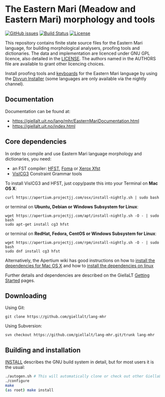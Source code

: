 The Eastern Mari (Meadow and Eastern Mari) morphology and tools
==========================================

[![GitHub issues](https://img.shields.io/github/issues-raw/giellalt/lang-mhr)](https://github.com/giellalt/lang-mhr/issues)
[![Build Status](https://divvun-tc.thetc.se/api/github/v1/repository/giellalt/lang-mhr/main/badge.svg)](https://github.com/giellalt/lang-mhr/actions)
[![License](https://img.shields.io/github/license/giellalt/lang-mhr)](https://github.com/giellalt/lang-mhr/blob/main/LICENSE)

This repository contains finite state source files for the Eastern Mari language,
for building morphological analysers, proofing tools
and dictionaries. The data and implementation are licenced under GNU GPL
licence, also detailed in the
[LICENSE](https://github.com/giellalt/lang-mhr/blob/main/LICENSE). The
authors named in the AUTHORS file are available to grant other licencing
choices.

Install proofing tools and [keyboards](https://github.com/giellalt/keyboard-mhr)
for the Eastern Mari language by using the [Divvun Installer](http://divvun.no)
(some languages are only available via the nightly channel).

Documentation
-------------

Documentation can be found at:

-   <https://giellalt.uit.no/lang/mhr/EasternMariDocumentation.html>
-   <https://giellalt.uit.no/index.html>

Core dependencies
-----------------

In order to compile and use Eastern Mari language morphology and
dictionaries, you need:

- an FST compiler: [HFST](https://github.com/hfst/hfst), [Foma](https://github.com/mhulden/foma) or [Xerox Xfst](https://web.stanford.edu/~laurik/fsmbook/home.html)
- [VislCG3](https://visl.sdu.dk/svn/visl/tools/vislcg3/trunk) Constraint Grammar tools

To install VislCG3 and HFST, just copy/paste this into your Terminal on **Mac OS X**:

```
curl https://apertium.projectjj.com/osx/install-nightly.sh | sudo bash
```

or terminal on **Ubuntu, Debian or Windows Subsystem for Linux**:

```
wget https://apertium.projectjj.com/apt/install-nightly.sh -O - | sudo bash
sudo apt-get install cg3 hfst
```

or terminal on **RedHat, Fedora, CentOS or Windows Subsystem for Linux**:

```
wget https://apertium.projectjj.com/rpm/install-nightly.sh -O - | sudo bash
sudo dnf install cg3 hfst
```

Alternatively, the Apertium wiki has good instructions on how to [install the dependencies for Mac
OS X](https://wiki.apertium.org/wiki/Apertium_on_Mac_OS_X) and how to [install
the dependencies on
linux](https://wiki.apertium.org/wiki/Installation_of_grammar_libraries)

Further details and dependencies are described on the GiellaLT [Getting Started](https://giellalt.uit.no/infra/GettingStarted.html) pages.

Downloading
-----------

Using Git:
```
git clone https://github.com/giellalt/lang-mhr
```

Using Subversion:
```
svn checkout https://github.com/giellalt/lang-mhr.git/trunk lang-mhr
```

Building and installation
-------------------------

[INSTALL](https://github.com/giellalt/lang-mhr/blob/main/INSTALL)
describes the GNU build system in detail, but for most users it is the usual:

```sh
./autogen.sh # This will automatically clone or check out other GiellaLT dependencies
./configure
make
(as root) make install
```
